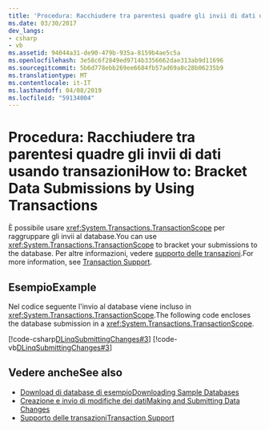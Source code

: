 ```yaml
---
title: 'Procedura: Racchiudere tra parentesi quadre gli invii di dati usando transazioni'
ms.date: 03/30/2017
dev_langs:
- csharp
- vb
ms.assetid: 94044a31-de90-479b-935a-8159b4ae5c5a
ms.openlocfilehash: 3e58c6f2849ed9714b3356662dae313ab9d11696
ms.sourcegitcommit: 5b6d778ebb269ee6684fb57ad69a8c28b06235b9
ms.translationtype: MT
ms.contentlocale: it-IT
ms.lasthandoff: 04/08/2019
ms.locfileid: "59134004"
---
```

# <a name="how-to-bracket-data-submissions-by-using-transactions"></a><span data-ttu-id="a5855-102">Procedura: Racchiudere tra parentesi quadre gli invii di dati usando transazioni</span><span class="sxs-lookup"><span data-stu-id="a5855-102">How to: Bracket Data Submissions by Using Transactions</span></span>
<span data-ttu-id="a5855-103">È possibile usare <xref:System.Transactions.TransactionScope> per raggruppare gli invii al database.</span><span class="sxs-lookup"><span data-stu-id="a5855-103">You can use <xref:System.Transactions.TransactionScope> to bracket your submissions to the database.</span></span> <span data-ttu-id="a5855-104">Per altre informazioni, vedere [supporto delle transazioni](../../../../../../docs/framework/data/adonet/sql/linq/transaction-support.md).</span><span class="sxs-lookup"><span data-stu-id="a5855-104">For more information, see [Transaction Support](../../../../../../docs/framework/data/adonet/sql/linq/transaction-support.md).</span></span>  
  
## <a name="example"></a><span data-ttu-id="a5855-105">Esempio</span><span class="sxs-lookup"><span data-stu-id="a5855-105">Example</span></span>  
 <span data-ttu-id="a5855-106">Nel codice seguente l'invio al database viene incluso in <xref:System.Transactions.TransactionScope>.</span><span class="sxs-lookup"><span data-stu-id="a5855-106">The following code encloses the database submission in a <xref:System.Transactions.TransactionScope>.</span></span>  
  
 [!code-csharp[DLinqSubmittingChanges#3](../../../../../../samples/snippets/csharp/VS_Snippets_Data/DLinqSubmittingChanges/cs/Program.cs#3)]
 [!code-vb[DLinqSubmittingChanges#3](../../../../../../samples/snippets/visualbasic/VS_Snippets_Data/DLinqSubmittingChanges/vb/Module1.vb#3)]  
  
## <a name="see-also"></a><span data-ttu-id="a5855-107">Vedere anche</span><span class="sxs-lookup"><span data-stu-id="a5855-107">See also</span></span>

- [<span data-ttu-id="a5855-108">Download di database di esempio</span><span class="sxs-lookup"><span data-stu-id="a5855-108">Downloading Sample Databases</span></span>](../../../../../../docs/framework/data/adonet/sql/linq/downloading-sample-databases.md)
- [<span data-ttu-id="a5855-109">Creazione e invio di modifiche dei dati</span><span class="sxs-lookup"><span data-stu-id="a5855-109">Making and Submitting Data Changes</span></span>](../../../../../../docs/framework/data/adonet/sql/linq/making-and-submitting-data-changes.md)
- [<span data-ttu-id="a5855-110">Supporto delle transazioni</span><span class="sxs-lookup"><span data-stu-id="a5855-110">Transaction Support</span></span>](../../../../../../docs/framework/data/adonet/sql/linq/transaction-support.md)
